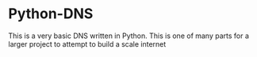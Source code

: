 # Python-DNS

This is a very basic DNS written in Python. This is one of many parts for a larger project to attempt to build a scale internet
